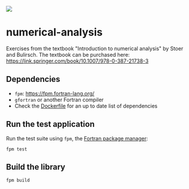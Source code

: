 
![](https://github.com/JeffIrwin/numerical-analysis/workflows/CI/badge.svg)

# numerical-analysis

Exercises from the textbook "Introduction to numerical analysis" by Stoer and
Bulirsch.  The textbook can be purchased here:
https://link.springer.com/book/10.1007/978-0-387-21738-3

<!--
Note to self:

Also see local dir "/mnt/c/Users/jirwi/cpp/math523/" with my original code from
when I took Math 523 at Penn State in 2014
-->

## Dependencies
- `fpm`: https://fpm.fortran-lang.org/
- `gfortran` or another Fortran compiler
- Check the [Dockerfile](Dockerfile) for an up to date list of dependencies

## Run the test application

Run the test suite using `fpm`, the [Fortran package
manager](https://fpm.fortran-lang.org/):
```
fpm test
```

## Build the library

```
fpm build
```

